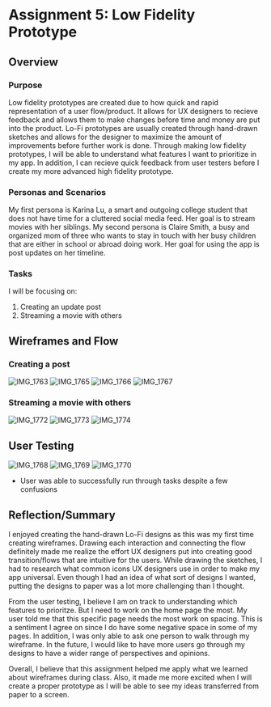 # Assignment 5: Low Fidelity Prototype

## Overview 

### Purpose
Low fidelity prototypes are created due to how quick and rapid representation of a user flow/product. It allows for UX designers to recieve feedback and allows them to make changes before time and money are put into the product. Lo-Fi prototypes are usually created through hand-drawn sketches and allows for the designer to maximize the amount of improvements before further work is done. Through making low fidelity prototypes, I will be able to understand what features I want to prioritize in my app. In addition, I can recieve quick feedback from user testers before I create my more advanced high fidelity prototype. 

### Personas and Scenarios
My first persona is Karina Lu, a smart and outgoing college student that does not have time for a cluttered social media feed. Her goal is to stream movies with her siblings.
My second persona is Claire Smith, a busy and organized mom of three who wants to stay in touch with her busy children that are either in school or abroad doing work. Her goal for using the app is post updates on her timeline. 

### Tasks
I will be focusing on: 
1. Creating an update post
2. Streaming a movie with others

## Wireframes and Flow
### Creating a post
![IMG_1763](https://user-images.githubusercontent.com/119825654/237060819-3d57ad3e-e59a-4d9c-9ddc-dbbbcb9d0361.jpg)
![IMG_1765](https://user-images.githubusercontent.com/119825654/237060815-5fdd38f9-caf9-41d5-98cc-6309837eeb16.jpg)
![IMG_1766](https://user-images.githubusercontent.com/119825654/237060810-52210526-9a98-49bc-9454-33473af4a61f.jpg)
![IMG_1767](https://user-images.githubusercontent.com/119825654/237060806-4d7935b3-c10c-47dc-9f92-b199f52a6480.jpg)

### Streaming a movie with others
![IMG_1772](https://github.com/britslambs/DH110/assets/119825654/0f9a489b-86b4-4546-98e8-b41a84807340)
![IMG_1773](https://github.com/britslambs/DH110/assets/119825654/75a1bc15-3c70-4fec-bea1-964002abe342)
![IMG_1774](https://github.com/britslambs/DH110/assets/119825654/97b97a2f-4b16-4f27-b212-b96f3735c851)

## User Testing
![IMG_1768](https://github.com/britslambs/DH110/assets/119825654/fe75f3bb-f35c-4e22-8a53-278946509c11)
![IMG_1769](https://github.com/britslambs/DH110/assets/119825654/550bd710-0eca-47fc-8cd9-eceea837bd1c)
![IMG_1770](https://github.com/britslambs/DH110/assets/119825654/e4721cd7-8a82-4d12-a7c8-2402cd5d4ac8)
* User was able to successfully run through tasks despite a few confusions

## Reflection/Summary
I enjoyed creating the hand-drawn Lo-Fi designs as this was my first time creating wireframes. Drawing each interaction and connecting the flow definitely made me realize the effort UX designers put into creating good transition/flows that are intuitive for the users. While drawing the sketches, I had to research what common icons UX designers use in order to make my app universal. Even though I had an idea of what sort of designs I wanted, putting the designs to paper was a lot more challenging than I thought. 

From the user testing, I believe I am on track to understanding which features to prioritze. But I need to work on the home page the most. My user told me that this specific page needs the most work on spacing. This is a sentiment I agree on since I do have some negative space in some of my pages. In addition, I was only able to ask one person to walk through my wireframe. In the future, I would like to have more users go through my designs to have a wider range of perspectives and opinions.

Overall, I believe that this assignment helped me apply what we learned about wireframes during class. Also, it made me more excited when I will create a proper prototype as I will be able to see my ideas transferred from paper to a screen. 
